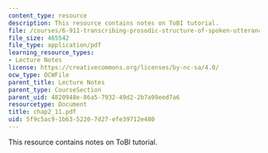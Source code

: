 ```yaml
---
content_type: resource
description: This resource contains notes on ToBI tutorial.
file: /courses/6-911-transcribing-prosodic-structure-of-spoken-utterances-with-tobi-january-iap-2006/5f9c5ac91b6352207d27efe39712e480_chap2_11.pdf
file_size: 465542
file_type: application/pdf
learning_resource_types:
- Lecture Notes
license: https://creativecommons.org/licenses/by-nc-sa/4.0/
ocw_type: OCWFile
parent_title: Lecture Notes
parent_type: CourseSection
parent_uid: 4820948e-86a5-7932-49d2-2b7a99eed7a6
resourcetype: Document
title: chap2_11.pdf
uid: 5f9c5ac9-1b63-5220-7d27-efe39712e480
---
```

This resource contains notes on ToBI tutorial.